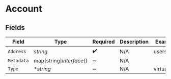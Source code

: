 # Account


## Fields

| Field                    | Type                     | Required                 | Description              | Example                  |
| ------------------------ | ------------------------ | ------------------------ | ------------------------ | ------------------------ |
| `Address`                | *string*                 | :heavy_check_mark:       | N/A                      | users:001                |
| `Metadata`               | map[string]*interface{}* | :heavy_minus_sign:       | N/A                      |                          |
| `Type`                   | **string*                | :heavy_minus_sign:       | N/A                      | virtual                  |
